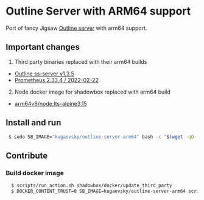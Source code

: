 # Outline Server with ARM64 support

Port of fancy Jigsaw [Outline server](https://github.com/Jigsaw-Code/outline-server) with arm64 support.

## Important changes

1. Third party binaries replaced with their arm64 builds
  * [Outline ss-server v1.3.5](https://github.com/Jigsaw-Code/outline-ss-server/releases/tag/v1.3.5)
  * [Prometheus 2.33.4 / 2022-02-22](https://github.com/prometheus/prometheus/releases/tag/v2.33.4)
2. Node docker image for shadowbox replaced with arm64 build 
  * [arm64v8/node:lts-alpine3.15](https://hub.docker.com/r/arm64v8/node/)

## Install and run

 ```bash
  $ sudo SB_IMAGE="kugaevsky/outline-server-arm64" bash -c "$(wget -qO- https://raw.githubusercontent.com/Jigsaw-Code/outline-server/master/src/server_manager/install_scripts/install_server.sh)"
```

## Contribute

### Build docker image

```bash 
  $ scripts/run_action.sh shadowbox/docker/update_third_party
  $ DOCKER_CONTENT_TRUST=0 SB_IMAGE=kugaevsky/outline-server-arm64 scripts/run_action.sh shadowbox/docker/build
```